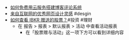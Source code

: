 - [如何免费用云服务搭建博客评论系统](https://blog.alswl.com/2023/11/build-blog-comment-system-based-on-free-cloud-service/)
- [来自互联网的优秀网页设计灵感](https://godly.website/) #desgin
- [如何查看 IBKR 赠送的股票？](https://www.ptt.cc/bbs/Foreign_Inv/M.1644573353.A.B99.html#:~:text=%E5%85%A7%E7%99%BC%E6%94%BE%E3%80%82%0A%0A3.-,%E5%8F%AF%E5%9C%A8%E4%BD%95%E8%99%95%E5%8F%AF%E4%BB%A5%E7%9C%8B%E5%88%B0%E5%8F%97%E8%B4%88%E8%82%A1%E7%A5%A8%3F,-%E5%A0%B1%E5%91%8A%3E%E5%A0%B1%E8%A1%A8%3E%E9%BB%98%E8%AA%8D)#投资 #理财
	- 在 报告 > 报表 > 默认报表 > 活动 中查看活动报表
		- 在「股票赠与活动」这一项下方可以看到详细内容